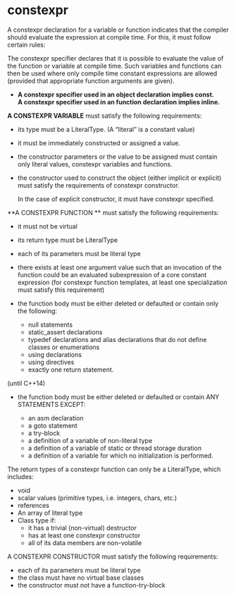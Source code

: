 # constexpr

A constexpr declaration for a variable or function indicates that the
compiler should evaluate the expression at compile time. For this, it
must follow certain rules:


The constexpr specifier declares that it is possible to evaluate the
value of the function or variable at compile time. Such variables and
functions can then be used where only compile time constant
expressions are allowed (provided that appropriate function arguments
are given).

- **A constexpr specifier used in an object declaration
implies const. A constexpr specifier used in an function declaration
implies inline.**

**A CONSTEXPR VARIABLE** must satisfy the following requirements:

-   its type must be a LiteralType. (A “literal” is a constant value)
-   it must be immediately constructed or assigned a value.
-   the constructor parameters or the value to be assigned must contain
    only literal values, constexpr variables and functions.
-   the constructor used to construct the object (either implicit
    or explicit) must satisfy the requirements of constexpr constructor.

    In the case of explicit constructor, it must have constexpr specified.

**A CONSTEXPR FUNCTION ** must satisfy the following requirements:

-   it must not be virtual
-   its return type must be LiteralType
-   each of its parameters must be literal type
-   there exists at least one argument value such that an invocation of
    the function could be an evaluated subexpression of a core constant
    expression (for constexpr function templates, at least one
    specialization must satisfy this requirement)

-   the function body must be either deleted or defaulted or contain
    only the following:

    -   null statements
    -   static_assert declarations
    -   typedef declarations and alias declarations that do not define
        classes or enumerations
    -   using declarations
    -   using directives
    -   exactly one return statement.

(until C++14)
-   the function body must be either deleted or defaulted or contain ANY
    STATEMENTS EXCEPT:

    -   an asm declaration
    -   a goto statement
    -   a try-block
    -   a definition of a variable of non-literal type
    -   a definition of a variable of static or thread storage duration
    -   a definition of a variable for which no initialization is performed.

The return types of a constexpr function can only be a LiteralType,
which includes:

-   void
-   scalar values (primitive types, i.e. integers, chars, etc.)
-   references
-   An array of literal type
-   Class type if:
    -   it has a trivial (non-virtual) destructor
    -   has at least one constexpr constructor
    -   all of its data members are non-volatile

A CONSTEXPR CONSTRUCTOR must satisfy the following requirements:

-   each of its parameters must be literal type
-   the class must have no virtual base classes
-   the constructor must not have a function-try-block


